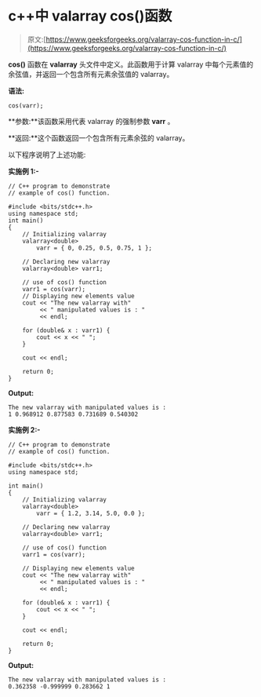 # c++中 valarray cos()函数

> 原文:[https://www.geeksforgeeks.org/valarray-cos-function-in-c/](https://www.geeksforgeeks.org/valarray-cos-function-in-c/)

**cos()** 函数在 **valarray** 头文件中定义。此函数用于计算 valarray 中每个元素值的余弦值，并返回一个包含所有元素余弦值的 valarray。

**语法:**

```
cos(varr);

```

**参数:**该函数采用代表 valarray 的强制参数 **varr** 。

**返回:**这个函数返回一个包含所有元素余弦的 valarray。

以下程序说明了上述功能:

**实施例 1:-**

```
// C++ program to demonstrate
// example of cos() function.

#include <bits/stdc++.h>
using namespace std;
int main()
{
    // Initializing valarray
    valarray<double>
        varr = { 0, 0.25, 0.5, 0.75, 1 };

    // Declaring new valarray
    valarray<double> varr1;

    // use of cos() function
    varr1 = cos(varr);
    // Displaying new elements value
    cout << "The new valarray with"
         << " manipulated values is : "
         << endl;

    for (double& x : varr1) {
        cout << x << " ";
    }

    cout << endl;

    return 0;
}
```

**Output:**

```
The new valarray with manipulated values is : 
1 0.968912 0.877583 0.731689 0.540302

```

**实施例 2:-**

```
// C++ program to demonstrate
// example of cos() function.

#include <bits/stdc++.h>
using namespace std;

int main()
{
    // Initializing valarray
    valarray<double>
        varr = { 1.2, 3.14, 5.0, 0.0 };

    // Declaring new valarray
    valarray<double> varr1;

    // use of cos() function
    varr1 = cos(varr);

    // Displaying new elements value
    cout << "The new valarray with"
         << " manipulated values is : "
         << endl;

    for (double& x : varr1) {
        cout << x << " ";
    }

    cout << endl;

    return 0;
}
```

**Output:**

```
The new valarray with manipulated values is : 
0.362358 -0.999999 0.283662 1

```